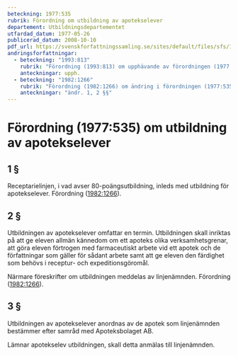 ```yaml
---
beteckning: 1977:535
rubrik: Förordning om utbildning av apotekselever
departement: Utbildningsdepartementet
utfardad_datum: 1977-05-26
publicerad_datum: 2008-10-10
pdf_url: https://svenskforfattningssamling.se/sites/default/files/sfs/1977-05/SFS1977-535.pdf
andringsforfattningar:
  - beteckning: "1993:813"
    rubrik: "Förordning (1993:813) om upphävande av förordningen (1977:535) om utbildning av apotekselever"
    anteckningar: upph.
  - beteckning: "1982:1266"
    rubrik: "Förordning (1982:1266) om ändring i förordningen (1977:535) om utbildning av apotekselever"
    anteckningar: "ändr. 1, 2 §§"
---
```


# Förordning (1977:535) om utbildning av apotekselever

## 1 §

Receptarielinjen, i vad avser 80-poängsutbildning, inleds med utbildning för apotekselever. Förordning ([1982:1266](https://selex.se/eli/sfs/1982/1266)).

## 2 §

Utbildningen av apotekselever omfattar en termin. Utbildningen skall inriktas på att ge eleven allmän kännedom om ett apoteks olika verksamhetsgrenar, att göra eleven förtrogen med farmaceutiskt arbete vid ett apotek och de författningar som gäller för sådant arbete samt att ge eleven den färdighet som behövs i receptur- och expeditionsgöromål.

Närmare föreskrifter om utbildningen meddelas av linjenämnden. Förordning ([1982:1266](https://selex.se/eli/sfs/1982/1266)).

## 3 §

Utbildningen av apotekselever anordnas av de apotek som linjenämnden bestämmer efter samråd med Apoteksbolaget AB.

Lämnar apotekselev utbildningen, skall detta anmälas till linjenämnden.